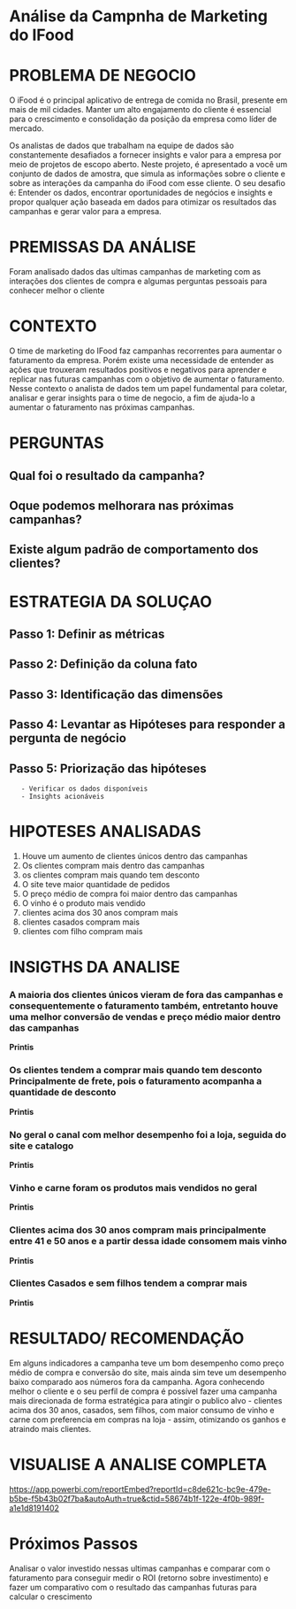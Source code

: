 # Análise da Campnha de Marketing do IFood

# PROBLEMA DE NEGOCIO

O iFood é o principal aplicativo de entrega de comida no Brasil, presente em mais de mil cidades. Manter um alto engajamento do cliente é essencial para o crescimento e consolidação da posição da empresa como líder de mercado.

Os analistas de dados que trabalham na equipe de dados são constantemente desafiados a fornecer insights e valor para a empresa por meio de projetos de escopo aberto. Neste projeto, é apresentado a você um conjunto de dados de amostra, que simula as informações sobre o cliente e sobre as interações da campanha do iFood com esse cliente. 
O seu desafio é:
Entender os dados, encontrar oportunidades de negócios e insights e propor qualquer ação baseada em dados para otimizar os resultados das campanhas e gerar valor para a empresa.


# PREMISSAS DA ANÁLISE
Foram analisado dados das ultimas campanhas de marketing com as interações dos clientes de compra e algumas perguntas pessoais para conhecer melhor o cliente


# CONTEXTO

O time de marketing do IFood faz campanhas recorrentes para aumentar o faturamento da empresa. Porém existe uma necessidade de entender as ações que trouxeram resultados positivos e negativos para aprender e replicar nas futuras campanhas com o objetivo de aumentar o faturamento.
Nesse contexto o analista de dados tem um papel fundamental para coletar, analisar e gerar insights para o time de negocio, a fim de ajuda-lo a aumentar o faturamento nas próximas campanhas.


# PERGUNTAS

## Qual foi o resultado da campanha?

## Oque podemos melhorara nas próximas campanhas?

## Existe algum padrão de comportamento dos clientes?


# ESTRATEGIA DA SOLUÇAO

## Passo 1: Definir as métricas 
## Passo 2: Definição da coluna fato
## Passo 3: Identificação das dimensões
## Passo 4: Levantar as Hipóteses para responder a pergunta de negócio 
## Passo 5: Priorização das hipóteses 
	   - Verificar os dados disponíveis
	   - Insights acionáveis 


# HIPOTESES ANALISADAS

1. Houve um aumento de clientes únicos dentro das campanhas
2. Os clientes compram mais dentro das campanhas
3. os clientes compram mais quando tem desconto
4. O site teve maior quantidade de pedidos
5. O preço médio de compra foi maior dentro das campanhas
6. O vinho é o produto mais vendido
7. clientes acima dos 30 anos compram mais 
8. clientes casados compram mais 
9. clientes com filho compram  mais 


# INSIGTHS DA ANALISE

### A maioria dos clientes únicos vieram de fora das campanhas e consequentemente o faturamento também, entretanto houve uma melhor conversão de vendas e preço médio maior dentro das campanhas 
**Printis**

### Os clientes tendem a comprar mais quando tem desconto Principalmente de frete, pois o faturamento acompanha a quantidade de desconto
 **Printis**

### No geral o canal com melhor desempenho foi a loja, seguida do site e catalogo
 **Printis**

### Vinho e carne foram os produtos mais vendidos no geral 
 **Printis**

### Clientes acima dos 30 anos compram mais principalmente entre 41 e 50 anos e a partir dessa idade consomem mais vinho
 **Printis**

### Clientes Casados e sem filhos tendem a comprar mais 
 **Printis**


# RESULTADO/ RECOMENDAÇÃO
Em alguns indicadores a campanha teve um bom desempenho como preço médio de compra e conversão do site, mais ainda sim teve um desempenho baixo comparado aos números fora da campanha.
Agora conhecendo melhor o cliente e o seu perfil de compra é possível fazer uma campanha mais direcionada de forma estratégica para atingir o publico alvo - clientes acima dos 30 anos, casados, sem filhos, com maior consumo de vinho e carne com preferencia em compras na loja - assim, otimizando os ganhos e atraindo mais clientes.  


# VISUALISE A ANALISE COMPLETA
https://app.powerbi.com/reportEmbed?reportId=c8de621c-bc9e-479e-b5be-f5b43b02f7ba&autoAuth=true&ctid=58674b1f-122e-4f0b-989f-a1e1d8191402


# Próximos Passos
Analisar o valor investido nessas ultimas campanhas e comparar com o faturamento para conseguir medir o ROI (retorno sobre investimento) e fazer um comparativo com o resultado das campanhas futuras para calcular o crescimento
